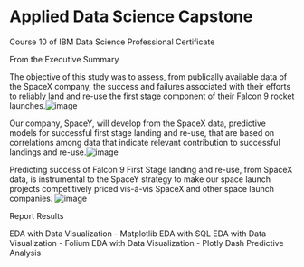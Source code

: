 # Applied Data Science Capstone
Course 10 of IBM Data Science Professional Certificate

From the Executive Summary

The objective of this study was to assess, from publically available data of the SpaceX company, the success and failures associated with their efforts to reliably land and re-use the first stage component of their Falcon 9 rocket launches.![image](https://user-images.githubusercontent.com/8529244/170352609-517d4ab5-a72f-4d74-879b-50127e35bedd.png)

Our company, SpaceY, will develop from the SpaceX data, predictive models for successful first stage landing and re-use, that are based on correlations among data that indicate relevant contribution to successful landings and re-use.![image](https://user-images.githubusercontent.com/8529244/170352697-c638dbc8-b7df-4042-a48d-9d40a5f4c6cd.png)

Predicting success of Falcon 9 First Stage landing and re-use, from SpaceX data, is instrumental to the SpaceY strategy to make our space launch projects competitively priced vis-à-vis SpaceX and other space launch companies.
![image](https://user-images.githubusercontent.com/8529244/170352776-0edecc5d-955d-4a85-9c3d-d02df016e419.png)

Report Results

EDA with Data Visualization - Matplotlib
EDA with SQL
EDA with Data Visualization - Folium
EDA with Data Visualization - Plotly Dash
Predictive Analysis
